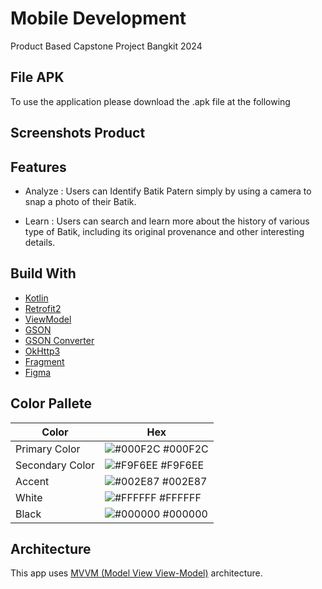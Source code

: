 # Mobile Development

Product Based Capstone Project Bangkit 2024

## File APK

To use the application please download the .apk file at the following

## Screenshots Product


## Features

- Analyze :
Users can Identify Batik Patern simply by using a camera to snap a photo of their Batik.

- Learn :
Users can search and learn more about the history of various type of Batik, including its original provenance and other interesting details.

## Build With

- [Kotlin](https://kotlinlang.org/)
- [Retrofit2](https://kotlinlang.org/)
- [ViewModel](https://developer.android.com/topic/libraries/architecture/viewmodel)
- [GSON](https://github.com/google/gson)
- [GSON Converter](https://github.com/square/retrofit/tree/master/retrofit-converters/gson)
- [OkHttp3](https://square.github.io/okhttp/)
- [Fragment](https://developer.android.com/guide/fragments?hl=id)
- [Figma](https://www.figma.com/)

## Color Pallete

| Color             | Hex                                                                |
| ----------------- | ------------------------------------------------------------------ |
| Primary Color | ![#000F2C](https://via.placeholder.com/10/000F2C?text=+) #000F2C |
| Secondary Color | ![#F9F6EE](https://via.placeholder.com/10/F9F6EE?text=+) #F9F6EE |
| Accent | ![#002E87](https://via.placeholder.com/10/002E87?text=+) #002E87 |
| White | ![#FFFFFF](https://via.placeholder.com/10/FFFFFF?text=+) #FFFFFF |
| Black | ![#000000](https://via.placeholder.com/10/000000?text=+) #000000 |

## Architecture
This app uses [MVVM (Model View View-Model)](https://developer.android.com/topic/architecture#recommended-app-arch) architecture.
